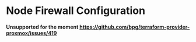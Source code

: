 # Node Firewall Configuration
**Unsupported for the moment https://github.com/bpg/terraform-provider-proxmox/issues/419**

